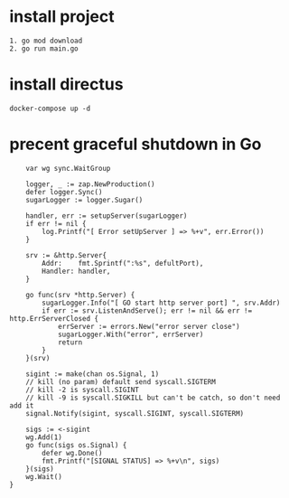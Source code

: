 # install project
    1. go mod download
    2. go run main.go

# install directus
    docker-compose up -d

# precent graceful shutdown in Go

```func GraceFullShutdownAndRunServer() {
	var wg sync.WaitGroup

	logger, _ := zap.NewProduction()
	defer logger.Sync()
	sugarLogger := logger.Sugar()

	handler, err := setupServer(sugarLogger)
	if err != nil {
		log.Printf("[ Error setUpServer ] => %+v", err.Error())
	}

	srv := &http.Server{
		Addr:    fmt.Sprintf(":%s", defultPort),
		Handler: handler,
	}

	go func(srv *http.Server) {
		sugarLogger.Info("[ GO start http server port] ", srv.Addr)
		if err := srv.ListenAndServe(); err != nil && err != http.ErrServerClosed {
			errServer := errors.New("error server close")
			sugarLogger.With("error", errServer)
			return
		}
	}(srv)

	sigint := make(chan os.Signal, 1)
	// kill (no param) default send syscall.SIGTERM
	// kill -2 is syscall.SIGINT
	// kill -9 is syscall.SIGKILL but can't be catch, so don't need add it
	signal.Notify(sigint, syscall.SIGINT, syscall.SIGTERM)

	sigs := <-sigint
	wg.Add(1)
	go func(sigs os.Signal) {
		defer wg.Done()
		fmt.Printf("[SIGNAL STATUS] => %+v\n", sigs)
	}(sigs)
	wg.Wait()
}
```



